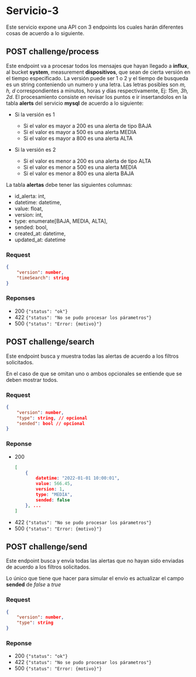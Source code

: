# Servicio-3

Este servicio expone una API con 3 endpoints los cuales harán diferentes
cosas de acuerdo a lo siguiente.

## POST challenge/process

Este endpoint va a procesar todos los mensajes que hayan llegado a **influx**, al bucket **system**, measurement **dispositivos**, que sean de cierta versión en el tiempo especificado. La versión puede ser 1 o 2 y el tiempo de busqueda es un string conteniendo un numero y una letra. Las letras posibles son *m, h, d* correspondientes a minutos, horas y días respectivamente, Ej: *15m, 3h, 2d*.
El procesamiento consiste en revisar los puntos e ir insertandolos en la tabla **alerts** del servicio **mysql** de acuerdo a lo siguiente:

- Si la versión es 1

  - Si el valor es mayor a 200 es una alerta de tipo BAJA
  - Si el valor es mayor a 500 es una alerta MEDIA
  - Si el valor es mayor a 800 es una alerta ALTA

- Si la versión es 2

  - Si el valor es menor a 200 es una alerta de tipo ALTA
  - Si el valor es menor a 500 es una alerta MEDIA
  - Si el valor es menor a 800 es una alerta BAJA

La tabla **alertas** debe tener las siguientes columnas:

- id_alerta: int,
- datetime: datetime,
- value: float,
- version: int,
- type: enumerate[BAJA, MEDIA, ALTA],
- sended: bool,
- created_at: datetime,
- updated_at: datetime

### Request

```json
{
    "version": number,
    "timeSearch": string
}
```

### Reponses

- 200 `{"status": "ok"}`
- 422 `{"status": "No se pudo procesar los párametros"}`
- 500 `{"status": "Error: {motivo}"}`

## POST challenge/search

Este endpoint busca y muestra todas las alertas de acuerdo a los filtros
solicitados.

En el caso de que se omitan uno o ambos opcionales se entiende que se deben mostrar todos.

### Request

```json
{
    "version": number,
    "type": string, // opcional
    "sended": bool // opcional
}
```

### Reponse

- 200
    ```json
    [
        {
            datetime: "2022-01-01 10:00:01",
            value: 566.45,
            version: 1,
            type: "MEDIA",
            sended: false
        }, ...
    ]
    ```
- 422 `{"status": "No se pudo procesar los párametros"}`
- 500 `{"status": "Error: {motivo}"}`

## POST challenge/send

Este endpoint busca y envía todas las alertas que no hayan sido
enviadas de acuerdo a los filtros solicitados.

Lo único que tiene que hacer para simular el envío es actualizar el campo **sended** de *false* a *true*

### Request

```json
{
    "version": number,
    "type": string
}
```

### Reponse

- 200 `{"status": "ok"}`
- 422 `{"status": "No se pudo procesar los párametros"}`
- 500 `{"status": "Error: {motivo}"}`
